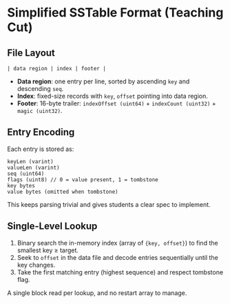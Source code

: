 # Simplified SSTable Format (Teaching Cut)

## File Layout
```
| data region | index | footer |
```
- **Data region**: one entry per line, sorted by ascending `key` and descending `seq`.
- **Index**: fixed-size records with `key`, `offset` pointing into data region.
- **Footer**: 16-byte trailer: `indexOffset (uint64)` + `indexCount (uint32)` + `magic (uint32)`.

## Entry Encoding
Each entry is stored as:
```
keyLen (varint)
valueLen (varint)
seq (uint64)
flags (uint8) // 0 = value present, 1 = tombstone
key bytes
value bytes (omitted when tombstone)
```

This keeps parsing trivial and gives students a clear spec to implement.

## Single-Level Lookup
1. Binary search the in-memory index (array of `{key, offset}`) to find the smallest key ≥ target.
2. Seek to `offset` in the data file and decode entries sequentially until the key changes.
3. Take the first matching entry (highest sequence) and respect tombstone flag.

A single block read per lookup, and no restart array to manage.
